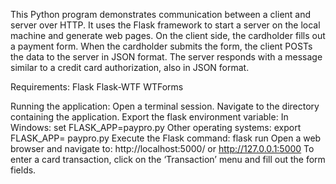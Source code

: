 This Python program demonstrates communication between a 
client and server over HTTP. It uses the Flask framework to start a server on 
the local machine and generate web pages. On the client side, the cardholder 
fills out a payment form. When the cardholder submits the form, the client 
POSTs the data to the server in JSON format. The server responds with a 
message similar to a credit card authorization, also in JSON format.

Requirements:
Flask
Flask-WTF
WTForms

Running the application:
Open a terminal session.
Navigate to the directory containing the application.
Export the flask environment variable:
    In Windows: set FLASK_APP=paypro.py
    Other operating systems: export FLASK_APP= paypro.py
Execute the Flask command: flask run
Open a web browser and navigate to: http://localhost:5000/ or http://127.0.0.1:5000
To enter a card transaction, click on the ‘Transaction’ menu and fill out the form fields.